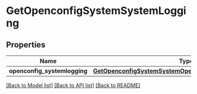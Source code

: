 # GetOpenconfigSystemSystemLogging

## Properties
Name | Type | Description | Notes
------------ | ------------- | ------------- | -------------
**openconfig_systemlogging** | [**GetOpenconfigSystemSystemOpenconfigsystemsystemLogging**](GetOpenconfigSystemSystemOpenconfigsystemsystemLogging.md) |  | [optional] 

[[Back to Model list]](../README.md#documentation-for-models) [[Back to API list]](../README.md#documentation-for-api-endpoints) [[Back to README]](../README.md)


